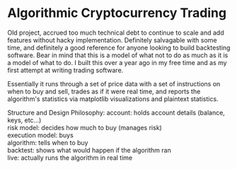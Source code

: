 Algorithmic Cryptocurrency Trading
========

Old project, accrued too much technical debt to continue to scale and add features without hacky implementation.
Definitely salvagable with some time, and definitely a good reference for anyone looking to build backtesting software. Bear in mind that this is a model of what not to do as much as it is a model of what to do. I built this over a year ago in my free time and as my first attempt at writing trading software.

Essentially it runs through a set of price data with a set of instructions on when to buy and sell, trades as if it were real time, and reports the algorithm's statistics via matplotlib visualizations and plaintext statistics. 


Structure and Design Philosophy:
account: holds account details (balance, keys, etc...)  
risk model: decides how much to buy (manages risk)  
execution model: buys  
algorithm: tells when to buy  
backtest: shows what would happen if the algorithm ran  
live: actually runs the algorithm in real time  

